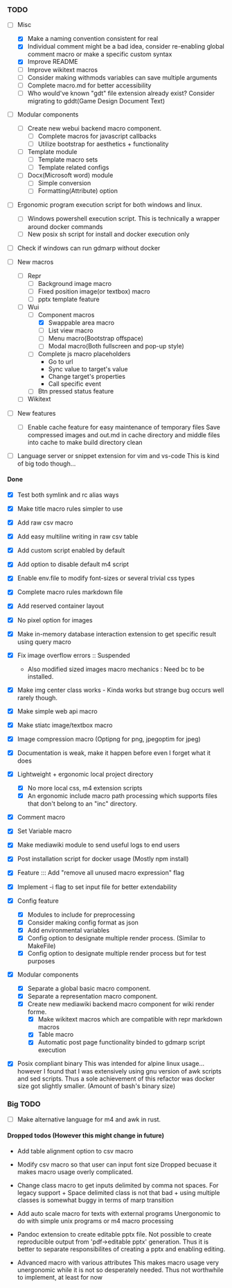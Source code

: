 ### TODO

* [ ] Misc
  * [x] Make a naming convention consistent for real
  * [x] Individual comment might be a bad idea, consider re-enabling global comment macro or make a specific custom syntax
  * [x] Improve README
  * [ ] Improve wikitext macros
  * [ ] Consider making withmods variables can save multiple arguments
  * [ ] Complete macro.md for better accessibility
  * [ ] Who would've known "gdt" file extension already exist? Consider migrating to gddt(Game Design Document Text)

* [ ] Modular components
  * [ ] Create new webui backend macro component. 
    * [ ] Complete macros for javascript callbacks
    * [ ] Utilize bootstrap for aesthetics + functionality
  * [ ] Template module
    * [ ] Template macro sets
    * [ ] Template related configs
  * [ ] Docx(Microsoft word) module
    * [ ] Simple conversion
    * [ ] Formatting(Attribute) option

* [ ] Ergonomic program execution script for both windows and linux.
  * [ ] Windows powershell execution script.
  This is technically a wrapper around docker commands
  * [ ] New posix sh script for install and docker execution only

* [ ] Check if windows can run gdmarp without docker

* [ ] New macros
  * [ ] Repr
    * [ ] Background image macro
    * [ ] Fixed position image(or textbox) macro
    * [ ] pptx template feature
  * [ ] Wui
    * [ ] Component macros
      * [x] Swappable area macro
      * [ ] List view macro
      * [ ] Menu macro(Bootstrap offspace)
      * [ ] Modal macro(Both fullscreen and pop-up style)
    * [ ] Complete js macro placeholders
      - Go to url
      - Sync value to target's value
      - Change target's properties
      - Call specific event
    * [ ] Btn pressed status feature
  * [ ] Wikitext

* [ ] New features
  * [ ] Enable cache feature for easy maintenance of temporary files 
  Save compressed images and out.md in cache directory and middle files into
  cache to make build directory clean

* [ ] Language server or snippet extension for vim and vs-code
This is kind of big todo though...

#### Done

* [x] Test both symlink and rc alias ways
* [x] Make title macro rules simpler to use
* [x] Add raw csv macro
* [x] Add easy multiline writing in raw csv table
* [x] Add custom script enabled by default
* [x] Add option to disable default m4 script
* [x] Enable env.file to modify font-sizes or several trivial css types
* [x] Complete macro rules markdown file
* [x] Add reserved container layout 
* [x] No pixel option for images
* [x] Make in-memory database interaction extension to get specific result using query macro
* [x] Fix image overflow errors :: Suspended
    - Also modified sized images macro mechanics : Need bc to be installed.
* [x] Make img center class works - Kinda works but strange bug occurs well rarely though.
* [x] Make simple web api macro
* [x] Make stiatc image/textbox macro
* [x] Image compression macro (Optipng for png, jpegoptim for jpeg)
* [x] Documentation is weak, make it happen before even I forget what it does

* [x] Lightweight + ergonomic local project directory
  * [x] No more local css, m4 extension scripts
  * [x] An ergonomic include macro path processing which supports files that don't belong to an "inc" directory.

* [x] Comment macro 
* [x] Set Variable macro
* [x] Make mediawiki module to send useful logs to end users
* [x] Post installation script for docker usage (Mostly npm install)
* [x] Feature ::: Add "remove all unused macro expression" flag 
* [x] Implement -i flag to set input file for better extendability

* [x] Config feature
  * [x] Modules to include for preprocessing
  * [x] Consider making config format as json
  * [x] Add environmental variables
  * [x] Config option to designate multiple render process. (Similar to MakeFile)
  * [x] Config option to designate multiple render process but for test purposes

* [x] Modular components
  * [x] Separate a global basic macro component.
  * [x] Separate a representation macro component.
  * [x] Create new mediawiki backend macro component for wiki render forme.
    * [x] Make wikitext macros which are compatible with repr markdown macros
    * [x] Table macro
    * [x] Automatic post page functionality binded to gdmarp script execution

* [x] Posix compliant binary
This was intended for alpine linux usage... however I found that I was extensively using gnu version of awk scripts and sed scripts. Thus a sole achievement of this refactor was docker size got slightly smaller. (Amount of bash's binary size) 


### Big TODO

* [ ] Make alternative language for m4 and awk in rust.

#### Dropped todos (However this might change in future)

- Add table alignment option to csv macro 
- Modify csv macro so that user can input font size
Dropped becuase it makes macro usage overly complicated.

- Change class macro to get inputs delimited by comma not spaces.
For legacy support + Space delimited class is not that bad + using multiple
classes is somewhat buggy in terms of marp transition

- Add auto scale macro for texts with external programs
Unergonomic to do with simple unix programs or m4 macro processing

- Pandoc extension to create editable pptx file.
Not possible to create reproducible output from 'pdf->editable pptx' generation.
Thus it is better to separate responsibilites of creating a pptx and enabling editing.

- Advanced macro with various attributes
This makes macro usage very unergonomic while it is not so desperately needed.
Thus not worthwhile to implement, at least for now
